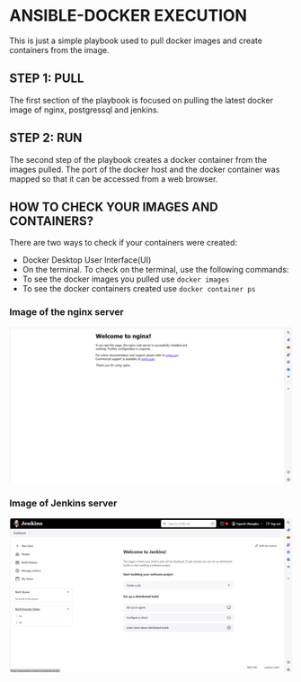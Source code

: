 # ANSIBLE-DOCKER EXECUTION

This is just a simple playbook used to pull docker images and create containers from the image.

## STEP 1: PULL
The first section of the playbook is focused on pulling the latest docker image of nginx, postgressql and jenkins.

## STEP 2: RUN
The second step of the playbook creates a docker container from the images pulled. The port of the docker host and the docker container was mapped so that it can be accessed from a web browser.

## HOW TO CHECK YOUR IMAGES AND CONTAINERS?
There are two ways to check if your containers were created:
- Docker Desktop User Interface(UI)
- On the terminal.
To check on the terminal, use the following commands:
- To see the docker images you pulled use `docker images`
- To see the docker containers created use `docker container ps`

### Image of the nginx server
![nginx](./images/docker-nginx.png)

### Image of Jenkins server
![jenkins](./images/jenkins.png)



